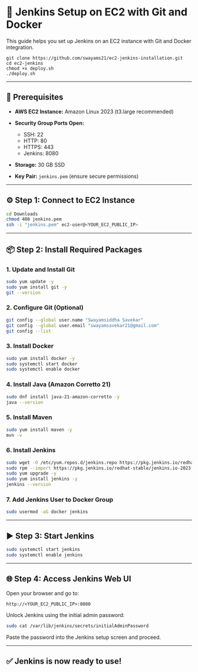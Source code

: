 # 🚀 Jenkins Setup on EC2 with Git and Docker

This guide helps you set up Jenkins on an EC2 instance with Git and Docker integration.

```
git clone https://github.com/swayams21/ec2-jenkins-installation.git
cd ec2-jenkins
chmod +x deploy.sh
./deploy.sh
```
---

## 📌 Prerequisites

* **AWS EC2 Instance:** Amazon Linux 2023 (t3.large recommended)
* **Security Group Ports Open:**

  * SSH: 22
  * HTTP: 80
  * HTTPS: 443
  * Jenkins: 8080
* **Storage:** 30 GB SSD
* **Key Pair:** `jenkins.pem` (ensure secure permissions)

---

## ⚙️ Step 1: Connect to EC2 Instance

```bash
cd Downloads
chmod 400 jenkins.pem
ssh -i "jenkins.pem" ec2-user@<YOUR_EC2_PUBLIC_IP>
```

---

## 📦 Step 2: Install Required Packages

### 1. Update and Install Git

```bash
sudo yum update -y
sudo yum install git -y
git --version
```

### 2. Configure Git (Optional)

```bash
git config --global user.name "Swayamsiddha Savekar"
git config --global user.email "swayamsavekar21@gmail.com"
git config --list
```

### 3. Install Docker

```bash
sudo yum install docker -y
sudo systemctl start docker
sudo systemctl enable docker
```

### 4. Install Java (Amazon Corretto 21)

```bash
sudo dnf install java-21-amazon-corretto -y
java --version
```

### 5. Install Maven

```bash
sudo yum install maven -y
mvn -v
```

### 6. Install Jenkins

```bash
sudo wget -O /etc/yum.repos.d/jenkins.repo https://pkg.jenkins.io/redhat-stable/jenkins.repo
sudo rpm --import https://pkg.jenkins.io/redhat-stable/jenkins.io-2023.key
sudo yum upgrade -y
sudo yum install jenkins -y
jenkins --version
```

### 7. Add Jenkins User to Docker Group

```bash
sudo usermod -aG docker jenkins
```

---

## ▶️ Step 3: Start Jenkins

```bash
sudo systemctl start jenkins
sudo systemctl enable jenkins
```

---

## 🌐 Step 4: Access Jenkins Web UI

Open your browser and go to:

```
http://<YOUR_EC2_PUBLIC_IP>:8080
```

Unlock Jenkins using the initial admin password:

```bash
sudo cat /var/lib/jenkins/secrets/initialAdminPassword
```

Paste the password into the Jenkins setup screen and proceed.

---

## ✅ Jenkins is now ready to use!
